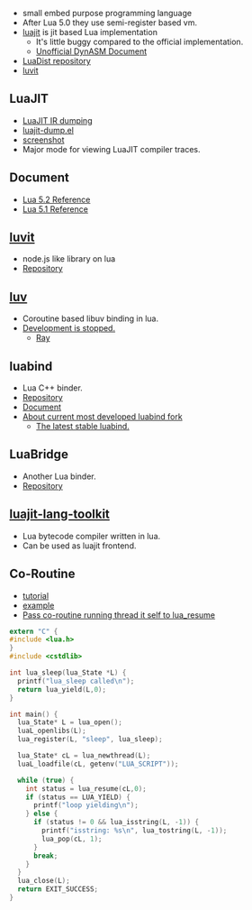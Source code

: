 * small embed purpose programming language
* After Lua 5.0 they use semi-register based vm.
* [luajit](http://luajit.org/) is jit based Lua implementation
  * It's little buggy compared to the official implementation.
  * [Unofficial DynASM Document](http://corsix.github.io/dynasm-doc/)
* [LuaDist repository](https://github.com/LuaDist/lua)
* [luvit](https://github.com/luvit/luvit)

## LuaJIT
* [LuaJIT IR dumping](http://wiki.luajit.org/SSA-IR-2.0#Example-IR-Dump)
* [luajit-dump.el](https://github.com/SnabbCo/luajit-emacs/blob/master/luajit-dump.el)
 * [screenshot](http://lukego.tumblr.com/post/105010736106)
 *  Major mode for viewing LuaJIT compiler traces.

## Document
* [Lua 5.2 Reference](http://www.lua.org/manual/5.2/manual.html)
* [Lua 5.1 Reference](http://www.lua.org/manual/5.1/manual.html)

## [luvit](http://luvit.io/)
* node.js like library on lua
* [Repository](https://github.com/luvit/luvit)

## [luv](https://github.com/richardhundt/luv)
* Coroutine based libuv binding in lua.
* [Development is stopped.](https://github.com/richardhundt/luv/issues/24)
  * [Ray](https://github.com/richardhundt/ray)

## luabind
* Lua C++ binder.
* [Repository](https://github.com/luabind/luabind)
* [Document](http://www.rasterbar.com/products/luabind/docs.html)
* [About current most developed luabind fork](https://sourceforge.net/p/luabind/mailman/luabind-user/thread/12976453.uLFjAm3qha@ernie/)
  * [The latest stable luabind.](https://github.com/rpavlik/luabind)

## LuaBridge
* Another Lua binder.
* [Repository](https://github.com/vinniefalco/LuaBridge)

## [luajit-lang-toolkit](https://github.com/franko/luajit-lang-toolkit)
* Lua bytecode compiler written in lua.
* Can be used as luajit frontend.

## Co-Routine
* [tutorial](http://lua-users.org/wiki/CoroutinesTutorial)
* [example](http://stackoverflow.com/questions/7206411/lua-co-routines)
* [Pass co-routine running thread it self to lua_resume](http://lua-users.org/lists/lua-l/2005-02/msg00302.html)
```C
extern "C" {
#include <lua.h>
}
#include <cstdlib>

int lua_sleep(lua_State *L) {
  printf("lua_sleep called\n");
  return lua_yield(L,0);
}

int main() {
  lua_State* L = lua_open();
  luaL_openlibs(L);
  lua_register(L, "sleep", lua_sleep);

  lua_State* cL = lua_newthread(L);
  luaL_loadfile(cL, getenv("LUA_SCRIPT"));

  while (true) {
    int status = lua_resume(cL,0);
    if (status == LUA_YIELD) {
      printf("loop yielding\n");
    } else {
      if (status != 0 && lua_isstring(L, -1)) {
        printf("isstring: %s\n", lua_tostring(L, -1));
        lua_pop(cL, 1);
      }
      break;
    }
  }
  lua_close(L);
  return EXIT_SUCCESS;
}
```
